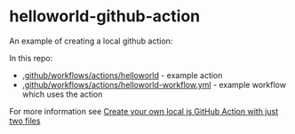 # helloworld-github-action

An example of creating a local github action:

In this repo:
- [.github/workflows/actions/helloworld](./.github/workflows/actions/helloworld/) - example action
- [.github/workflows/actions/helloworld-workflow.yml](./.github/workflows/helloworld-workflow.yml) - example workflow which uses the action

For more information see [Create your own local js GitHub Action with just two files](https://blog.elantha.com/local-javascript-github-action/)